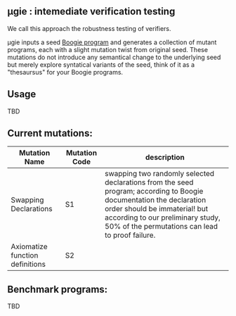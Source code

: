 ## μgie : intemediate verification testing

We call this approach the robustness testing of verifiers. 

μgie inputs a seed [Boogie program](https://github.com/boogie-org/boogie) and generates a collection of mutant programs, each with a slight mutation twist from original seed. These mutations do not introduce any semantical change to the underlying seed but merely explore syntatical variants of the seed, think of it as a "thesaursus" for your Boogie programs. 


## Usage 
TBD 

## Current mutations: 
| Mutation Name                   | Mutation Code   | description                                                                                                                                                                                                                                 |
| --------------                  | --------------- | -----------                                                                                                                                                                                                                                 |
| Swapping Declarations           | S1              | swapping two randomly selected declarations from the seed program; according to Boogie documentation the declaration order should be immaterial! but according to our preliminary study, 50% of the permutations can lead to proof failure. |
| Axiomatize function definitions | S2              |                                                                                                                                                                                                                                             |


## Benchmark programs: 
TBD 

<!-- Whenever you commit to this repository, GitHub Pages will run [Jekyll](https://jekyllrb.com/) to rebuild the pages in your site, from the content in your Markdown files. -->

<!-- ### Markdown -->

<!-- Markdown is a lightweight and easy-to-use syntax for styling your writing. It includes conventions for -->

<!-- ```markdown -->
<!-- Syntax highlighted code block -->

<!-- # Header 1 -->
<!-- ## Header 2 -->
<!-- ### Header 3 -->

<!-- - Bulleted -->
<!-- - List -->

<!-- 1. Numbered -->
<!-- 2. List -->

<!-- **Bold** and _Italic_ and `Code` text -->

<!-- [Link](url) and ![Image](src) -->
<!-- ``` -->

<!-- For more details see [GitHub Flavored Markdown](https://guides.github.com/features/mastering-markdown/). -->

<!-- ### Jekyll Themes -->

<!-- Your Pages site will use the layout and styles from the Jekyll theme you have selected in your [repository settings](https://github.com/emptylambda/mu-gie/settings). The name of this theme is saved in the Jekyll `_config.yml` configuration file. -->

<!-- ### Support or Contact -->

<!-- Having trouble with Pages? Check out our [documentation](https://help.github.com/categories/github-pages-basics/) or [contact support](https://github.com/contact) and we’ll help you sort it out. -->
